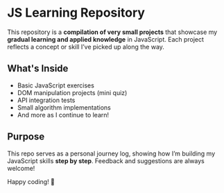 # JS Learning Repository

This repository is a **compilation of very small projects** that showcase my **gradual learning and applied knowledge** in JavaScript. Each project reflects a concept or skill I’ve picked up along the way.

## What's Inside
- Basic JavaScript exercises
- DOM manipulation projects (mini quiz)
- API integration tests
- Small algorithm implementations
- And more as I continue to learn!

## Purpose
This repo serves as a personal journey log, showing how I’m building my JavaScript skills **step by step**. Feedback and suggestions are always welcome!

Happy coding! 🚀
